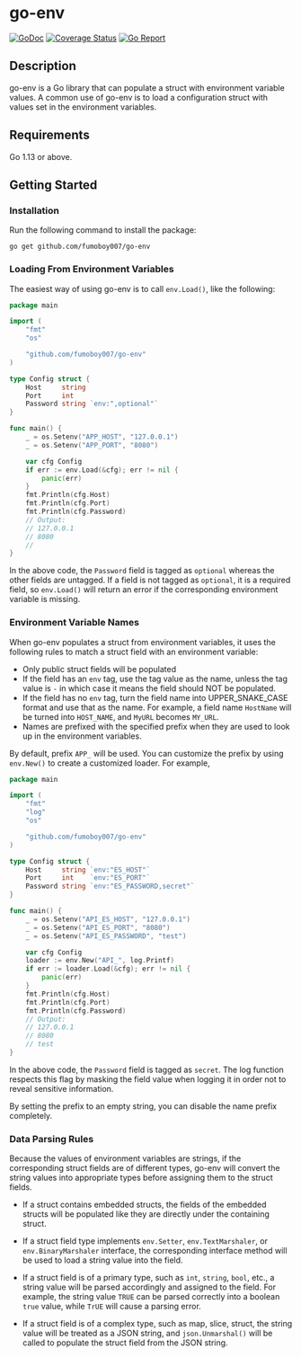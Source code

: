 # go-env

[![GoDoc](https://godoc.org/github.com/fumoboy007/go-env?status.png)](http://godoc.org/github.com/fumoboy007/go-env)
[![Coverage Status](https://coveralls.io/repos/github/fumoboy007/go-env/badge.svg?branch=master)](https://coveralls.io/github/fumoboy007/go-env?branch=master)
[![Go Report](https://goreportcard.com/badge/github.com/fumoboy007/go-env)](https://goreportcard.com/report/github.com/fumoboy007/go-env)

## Description

go-env is a Go library that can populate a struct with environment variable values. A common use of go-env is
to load a configuration struct with values set in the environment variables.

## Requirements

Go 1.13 or above.


## Getting Started

### Installation

Run the following command to install the package:

```
go get github.com/fumoboy007/go-env
```

### Loading From Environment Variables

The easiest way of using go-env is to call `env.Load()`, like the following:

```go
package main

import (
	"fmt"
	"os"

	"github.com/fumoboy007/go-env"
)

type Config struct {
	Host     string
	Port     int
	Password string `env:",optional"`
}

func main() {
	_ = os.Setenv("APP_HOST", "127.0.0.1")
	_ = os.Setenv("APP_PORT", "8080")

	var cfg Config
	if err := env.Load(&cfg); err != nil {
		panic(err)
	}
	fmt.Println(cfg.Host)
	fmt.Println(cfg.Port)
	fmt.Println(cfg.Password)
	// Output:
	// 127.0.0.1
	// 8080
	//
}
```

In the above code, the `Password` field is tagged as `optional` whereas the other fields are untagged.
If a field is not tagged as `optional`, it is a required field, so `env.Load()` will return an error if
the corresponding environment variable is missing.

### Environment Variable Names

When go-env populates a struct from environment variables, it uses the following rules to match
a struct field with an environment variable:
- Only public struct fields will be populated
- If the field has an `env` tag, use the tag value as the name, unless the tag value is `-` in which case it means
  the field should NOT be populated.
- If the field has no `env` tag, turn the field name into UPPER_SNAKE_CASE format and use that as the name. For example,
  a field name `HostName` will be turned into `HOST_NAME`, and `MyURL` becomes `MY_URL`.
- Names are prefixed with the specified prefix when they are used to look up in the environment variables.

By default, prefix `APP_` will be used. You can customize the prefix by using `env.New()` to create
a customized loader. For example,

```go
package main

import (
	"fmt"
	"log"
	"os"

	"github.com/fumoboy007/go-env"
)

type Config struct {
	Host     string `env:"ES_HOST"`
	Port     int    `env:"ES_PORT"`
	Password string `env:"ES_PASSWORD,secret"`
}

func main() {
	_ = os.Setenv("API_ES_HOST", "127.0.0.1")
	_ = os.Setenv("API_ES_PORT", "8080")
	_ = os.Setenv("API_ES_PASSWORD", "test")

	var cfg Config
	loader := env.New("API_", log.Printf)
	if err := loader.Load(&cfg); err != nil {
		panic(err)
	}
	fmt.Println(cfg.Host)
	fmt.Println(cfg.Port)
	fmt.Println(cfg.Password)
	// Output:
	// 127.0.0.1
	// 8080
	// test
}
```

In the above code, the `Password` field is tagged as `secret`. The log function respects this flag by masking
the field value when logging it in order not to reveal sensitive information.

By setting the prefix to an empty string, you can disable the name prefix completely.


### Data Parsing Rules

Because the values of environment variables are strings, if the corresponding struct fields are of different types,
go-env will convert the string values into appropriate types before assigning them to the struct fields.

- If a struct contains embedded structs, the fields of the embedded structs will be populated like they are directly
under the containing struct.

- If a struct field type implements `env.Setter`, `env.TextMarshaler`, or `env.BinaryMarshaler` interface,
the corresponding interface method will be used to load a string value into the field.

- If a struct field is of a primary type, such as `int`, `string`, `bool`, etc., a string value will be parsed
accordingly and assigned to the field. For example, the string value `TRUE` can be parsed correctly into a
boolean `true` value, while `TrUE` will cause a parsing error.

- If a struct field is of a complex type, such as map, slice, struct, the string value will be treated as a JSON
string, and `json.Unmarshal()` will be called to populate the struct field from the JSON string.
